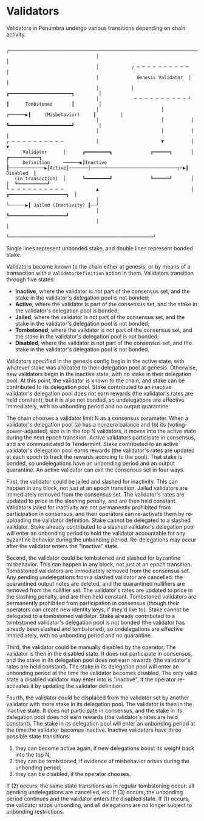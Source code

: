 # Validators

Validators in Penumbra undergo various transitions depending on chain activity.

```
                                 ┌────────────────────────────────────────────────────────────────────────────┐
                                 │                                                                            │
                                 │            ┌ ─ ─ ─ ─ ─ ─ ─ ─ ─ ─                                           │
                                 │              Genesis Validator  │                                          │
                                 │            │                             ┏━━━━━━━━━━━━━━━━━━━━━━━┓         │
                                 │             ─ ─ ─ ─ ─ ─ ─ ─ ─ ─ ┘        ┃      Tombstoned       ┃         │
                                 │                       │          ┌──────▶┃     (Misbehavior)     ┃         │
                                 │                       │          │       ┗━━━━━━━━━━━━━━━━━━━━━━━┛         │
                                 │                       │          │                                         │
┌ ─ ─ ─ ─ ─ ─ ─ ─ ─ ─            │                       ▼          │                                         ▼
      Validator      │      ┏━━━━━━━━━┓              ╔══════╗       │                                   ┏━━━━━━━━━━━┓
│     Definition     ──────▶┃Inactive ┃─────────────▶║Active║───────┼────────────────────────────────┬─▶┃ Disabled  ┃
   (in transaction)  │      ┗━━━━━━━━━┛              ╚══════╝       │                                │  ┗━━━━━━━━━━━┛
└ ─ ─ ─ ─ ─ ─ ─ ─ ─ ─            ▲                                  │       ┏━━━━━━━━━━━━━━━━━━━━━┓  │
                                 │                                  └──────▶┃ Jailed (Inactivity) ┃──┘
                                 │                                          ┗━━━━━━━━━━━━━━━━━━━━━┛
                                 │                                                     │
                                 └─────────────────────────────────────────────────────┘
```

Single lines represent unbonded stake, and double lines represent bonded stake.

Validators become known to the chain either at genesis, or by means of a transaction with a `ValidatorDefinition` action in them. Validators transition through five states:

* **Inactive**, where the validator is not part of the consensus set, and the stake in the validator's delegation pool is not bonded;
* **Active**, where the validator is part of the consensus set, and the stake in the validator's delegation pool is bonded;
* **Jailed**, where the validator is not part of the consensus set, and the stake in the validator's delegation pool is not bonded;
* **Tombstoned**, where the validator is not part of the consensus set, and the stake in the validator's delegation pool is not bonded;
* **Disabled**, where the validator is not part of the consensus set, and the stake in the validator's delegation pool is not bonded.

Validators specified in the genesis config begin in the active state, with whatever stake was allocated to their delegation pool at genesis. Otherwise, new validators begin in the inactive state, with no stake in their delegation pool.  At this point, the validator is known to the chain, and stake can be contributed to its delegation pool.  Stake contributed to an inactive validator's delegation pool does not earn rewards (the validator's rates are held constant), but it is also not bonded, so undelegations are effective immediately, with no unbonding period and no output quarantine.

The chain chooses a validator limit N as a consensus parameter. When a validator's delegation pool (a) has a nonzero balance and (b) its (voting-power-adjusted) size is in the top N validators, it moves into the active state during the next epoch transition.  Active validators participate in consensus, and are communicated to Tendermint. Stake contributed to an active validator's delegation pool earns rewards (the validator's rates are updated at each epoch to track the rewards accruing to the pool). That stake is bonded, so undelegations have an unbonding period and an output quarantine. An active validator can exit the consensus set in four ways.

First, the validator could be jailed and slashed for inactivity.  This can happen in any block, not just at an epoch transition.  Jailed validators are immediately removed from the consensus set. The validator's rates are updated to price in the slashing penalty, and are then held constant. Validators jailed for inactivity are not permanently prohibited from participation in consensus, and their operators can re-activate them by re-uploading the validator definition. Stake cannot be delegated to a slashed validator. Stake already contributed to a slashed validator's delegation pool will enter an unbonding period to hold the validator accountable for any byzantine behavior during the unbonding period. Re-delegations may occur after the validator enters the "Inactive" state.

Second, the validator could be tombstoned and slashed for byzantine misbehavior.  This can happen in any block, not just at an epoch transition.  Tombstoned validators are immediately removed from the consensus set. Any pending undelegations from a slashed validator are cancelled: the quarantined output notes are deleted, and the quarantined nullifiers are removed from the nullifier set.  The validator's rates are updated to price in the slashing penalty, and are then held constant. Tombstoned validators are permanently prohibited from participation in consensus (though their operators can create new identity keys, if they'd like to). Stake cannot be delegated to a tombstoned validator. Stake already contributed to a tombstoned validator's delegation pool is not bonded (the validator has already been slashed and tombstoned), so undelegations are effective immediately, with no unbonding period and no quarantine.

Third, the validator could be manually disabled by the operator. The validator is then in the disabled state.  It does not participate in consensus, and the stake in its delegation pool does not earn rewards (the validator's rates are held constant).  The stake in its delegation pool will enter an unbonding period at the time the validator becomes disabled. The only valid state a disabled validator may enter into is "inactive", if the operator re-activates it by updating the validator definition.

Fourth, the validator could be displaced from the validator set by another validator with more stake in its delegation pool. The validator is then in the inactive state.  It does not participate in consensus, and the stake in its delegation pool does not earn rewards (the validator's rates are held constant).  The stake in its delegation pool will enter an unbonding period at the time the validator becomes inactive.  Inactive validators have three possible state transitions:

1. they can become active again, if new delegations boost its weight back into the top N;
2. they can be tombstoned, if evidence of misbehavior arises during the unbonding period;
3. they can be disabled, if the operator chooses.

If (2) occurs, the same state transitions as in regular tombstoning occur: all pending undelegations are cancelled, etc.
If (3) occurs, the unbonding period continues and the validator enters the disabled state.
If (1) occurs, the validator stops unbonding, and all delegations are no longer subject to unbonding restrictions.
